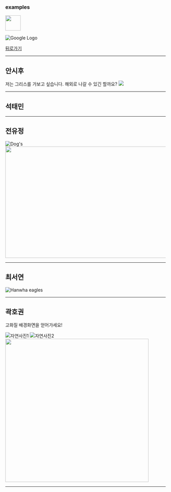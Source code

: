 ### examples

<img src="https://github.com/favicon.ico" width="48">

![Google Logo](https://www.google.com/images/branding/googlelogo/1x/googlelogo_color_272x92dp.png)


[뒤로가기](./README.md)

* * *
## 안시후
저는 그리스를 가보고 싶습니다.
해외로 나갈 수 있긴 할까요?
<img src="https://search.pstatic.net/common?type=o&size=108x81&quality=75&direct=true&src=http%3A%2F%2Fdbscthumb.phinf.naver.net%2F1230_000_1%2F20120625174555319_QHL5C988Q.png%2F164_p.png%3Ftype%3Dm1500">



_ _ _
## 석태민
  
_ _ _
## 전유정
![Dog's](https://img.insight.co.kr/static/2019/05/29/700/0k2sv68nso46ww4o5js6.jpg "Cute Dog's")
<img src ="https://lh3.googleusercontent.com/proxy/EzkJYdYp4LWG5CPtsHUevvxqm0w2gx1rJEyQ92xRoCjo1_YJNLdU_MBNbZ0k6z83CvxgK2acYTW_5o1kJGzx2O55LjX50ZwoKXlIQi8eOjDaV2MOmJktpmpRGnSNaid7z_8odPf6XArplhncyun93h7XhdPbOWXxLy7PUtmL" width="700" height="350" >
_ _ _
## 최서연
![Hanwha eagles](https://search.pstatic.net/common?type=o&size=150x112&quality=95&direct=true&src=http%3A%2F%2Fsstatic.naver.net%2Fkeypage%2Fimage%2Fdss%2F146%2F48%2F40%2F93%2F146_2484093_team_image_url_1484021222014.jpg)  
_ _ _
## 곽호권
고화질 배경화면을 얻어가세요!

![자연사진1](http://hd.wallpaperswide.com/thumbs/spirit_island_maligne_lake_jasper_national_park_alberta_canada-t2.jpg)
![자연사진2](http://hd.wallpaperswide.com/thumbs/beautiful_moraine_lake_sunrise-t2.jpg)
<img src="http://hd.wallpaperswide.com/thumbs/mountain_lake-t2.jpg" width ="450">  
_ _ _
